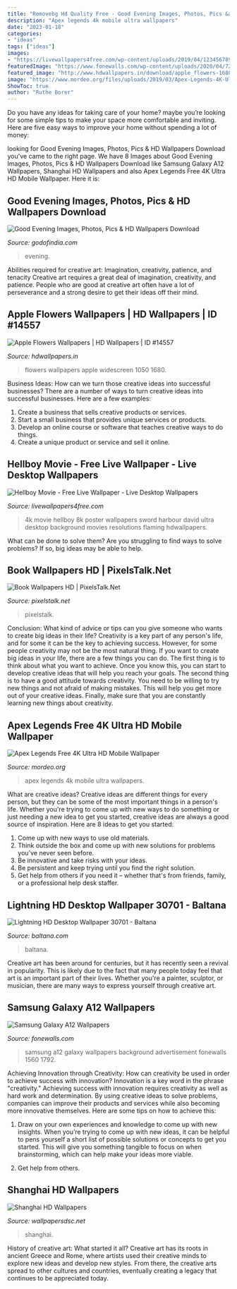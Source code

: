 ```yaml
---
title: "Removebg Hd Quality Free - Good Evening Images, Photos, Pics &amp; Hd Wallpapers Download"
description: "Apex legends 4k mobile ultra wallpapers"
date: "2023-01-18"
categories:
- "ideas"
tags: ["ideas"]
images:
- "https://livewallpapers4free.com/wp-content/uploads/2019/04/123456789-38.jpg"
featuredImage: "https://www.fonewalls.com/wp-content/uploads/2020/04/720x1560-Wallpaper-HD-231-300x585.jpg"
featured_image: "http://www.hdwallpapers.in/download/apple_flowers-1680x1050.jpg"
image: "https://www.mordeo.org/files/uploads/2019/03/Apex-Legends-4K-Ultra-HD-Mobile-Wallpaper.jpg"
ShowToc: true
author: "Ruthe Borer"
---
```



Do you have any ideas for taking care of your home? maybe you’re looking for some simple tips to make your space more comfortable and inviting. Here are five easy ways to improve your home without spending a lot of money:

	

		
looking for Good Evening Images, Photos, Pics &amp; HD Wallpapers Download you've came to the right page. We have 8 Images about Good Evening Images, Photos, Pics &amp; HD Wallpapers Download like Samsung Galaxy A12 Wallpapers, Shanghai HD Wallpapers and also Apex Legends Free 4K Ultra HD Mobile Wallpaper. Here it is:
		
    
## Good Evening Images, Photos, Pics &amp; HD Wallpapers Download

<img loading=lazy src="https://i1.wp.com/godofindia.com/wp-content/uploads/2017/09/new-good-evening-pics.jpg" onerror="this.onerror=null;this.src='https://tse4.mm.bing.net/th?id=OIP.jxdEE-LpGEZbk5J0ikRdOAHaEo&amp;pid=15.1';" alt="Good Evening Images, Photos, Pics &amp; HD Wallpapers Download">

_Source: godofindia.com_

>evening. 

	

Abilities required for creative art: Imagination, creativity, patience, and tenacity
Creative art requires a great deal of imagination, creativity, and patience. People who are good at creative art often have a lot of perseverance and a strong desire to get their ideas off their mind.

    
## Apple Flowers Wallpapers | HD Wallpapers | ID #14557

<img loading=lazy src="http://www.hdwallpapers.in/download/apple_flowers-1680x1050.jpg" onerror="this.onerror=null;this.src='https://tse1.mm.bing.net/th?id=OIP.mhkkR80e-oZGlag5kKfgqAHaEo&amp;pid=15.1';" alt="Apple Flowers Wallpapers | HD Wallpapers | ID #14557">

_Source: hdwallpapers.in_

>flowers wallpapers apple widescreen 1050 1680. 

	

Business Ideas: How can we turn those creative ideas into successful businesses?
There are a number of ways to turn creative ideas into successful businesses. Here are a few examples: 
1. Create a business that sells creative products or services.
2. Start a small business that provides unique services or products.
3. Develop an online course or software that teaches creative ways to do things. 
4. Create a unique product or service and sell it online.

    
## Hellboy Movie - Free Live Wallpaper - Live Desktop Wallpapers

<img loading=lazy src="https://livewallpapers4free.com/wp-content/uploads/2019/04/123456789-38.jpg" onerror="this.onerror=null;this.src='https://tse4.mm.bing.net/th?id=OIP.1do_w9uAvB19dZJr12z1KQHaEK&amp;pid=15.1';" alt="Hellboy Movie - Free Live Wallpaper - Live Desktop Wallpapers">

_Source: livewallpapers4free.com_

>4k movie hellboy 8k poster wallpapers sword harbour david ultra desktop background movies resolutions flaming hdwallpapers. 

	

What can be done to solve them?
Are you struggling to find ways to solve problems? If so, big ideas may be able to help.

    
## Book Wallpapers HD | PixelsTalk.Net

<img loading=lazy src="https://www.pixelstalk.net/wp-content/uploads/images1/Open-book-free-hd-wallpapers.jpg" onerror="this.onerror=null;this.src='https://tse3.mm.bing.net/th?id=OIP.1yiHB88kGtttlfYFdmavqgHaEK&amp;pid=15.1';" alt="Book Wallpapers HD | PixelsTalk.Net">

_Source: pixelstalk.net_

>pixelstalk. 

	

Conclusion: What kind of advice or tips can you give someone who wants to create big ideas in their life?
Creativity is a key part of any person's life, and for some it can be the key to achieving success. However, for some people creativity may not be the most natural thing. If you want to create big ideas in your life, there are a few things you can do. The first thing is to think about what you want to achieve. Once you know this, you can start to develop creative ideas that will help you reach your goals. The second thing is to have a good attitude towards creativity. You need to be willing to try new things and not afraid of making mistakes. This will help you get more out of your creative ideas. Finally, make sure that you are constantly learning new things about creativity.

    
## Apex Legends Free 4K Ultra HD Mobile Wallpaper

<img loading=lazy src="https://www.mordeo.org/files/uploads/2019/03/Apex-Legends-4K-Ultra-HD-Mobile-Wallpaper.jpg" onerror="this.onerror=null;this.src='https://tse1.mm.bing.net/th?id=OIP.-wYmxIh6PE_6siMgYmNecAHaNK&amp;pid=15.1';" alt="Apex Legends Free 4K Ultra HD Mobile Wallpaper">

_Source: mordeo.org_

>apex legends 4k mobile ultra wallpapers. 

	

What are creative ideas?
Creative ideas are different things for every person, but they can be some of the most important things in a person's life. Whether you're trying to come up with new ways to do something or just needing a new idea to get you started, creative ideas are always a good source of inspiration. Here are 8 ideas to get you started: 
1. Come up with new ways to use old materials.
2. Think outside the box and come up with new solutions for problems you've never seen before.
3. Be innovative and take risks with your ideas.
4. Be persistent and keep trying until you find the right solution. 
5. Get help from others if you need it – whether that's from friends, family, or a professional help desk staffer. 

    
## Lightning HD Desktop Wallpaper 30701 - Baltana

<img loading=lazy src="https://www.baltana.com/file/30173/700x394/16:9/lightning-hd-desktop-wallpaper-30701_495922712.jpg" onerror="this.onerror=null;this.src='https://tse3.mm.bing.net/th?id=OIP.GJcSD-mM39UITBPOtNnC7gHaEK&amp;pid=15.1';" alt="Lightning HD Desktop Wallpaper 30701 - Baltana">

_Source: baltana.com_

>baltana. 

	

Creative art has been around for centuries, but it has recently seen a revival in popularity. This is likely due to the fact that many people today feel that art is an important part of their lives. Whether you're a painter, sculptor, or musician, there are many ways to express yourself through creative art.

    
## Samsung Galaxy A12 Wallpapers

<img loading=lazy src="https://www.fonewalls.com/wp-content/uploads/2020/04/720x1560-Wallpaper-HD-231-300x585.jpg" onerror="this.onerror=null;this.src='https://tse2.mm.bing.net/th?id=OIP.mNwsNp5TxzeFizQxE6apUQAAAA&amp;pid=15.1';" alt="Samsung Galaxy A12 Wallpapers">

_Source: fonewalls.com_

>samsung a12 galaxy wallpapers background advertisement fonewalls 1560 1792. 

	

Achieving Innovation through Creativity: How can creativity be used in order to achieve success with innovation?
Innovation is a key word in the phrase "creativity." Achieving success with innovation requires creativity as well as hard work and determination. By using creative ideas to solve problems, companies can improve their products and services while also becoming more innovative themselves. Here are some tips on how to achieve this: 
1. Draw on your own experiences and knowledge to come up with new insights. When you’re trying to come up with new ideas, it can be helpful to pens yourself a short list of possible solutions or concepts to get you started. This will give you something tangible to focus on when brainstorming, which can help make your ideas more viable. 

2. Get help from others.

    
## Shanghai HD Wallpapers

<img loading=lazy src="https://www.wallpapersdsc.net/wp-content/uploads/2016/09/Shanghai-High-Definition.jpg" onerror="this.onerror=null;this.src='https://tse1.mm.bing.net/th?id=OIP.7TxXhIIeWwS2H9uizZtmswHaEo&amp;pid=15.1';" alt="Shanghai HD Wallpapers">

_Source: wallpapersdsc.net_

>shanghai. 

	

History of creative art: What started it all?
Creative art has its roots in ancient Greece and Rome, where artists used their creative minds to explore new ideas and develop new styles. From there, the creative arts spread to other cultures and countries, eventually creating a legacy that continues to be appreciated today.

